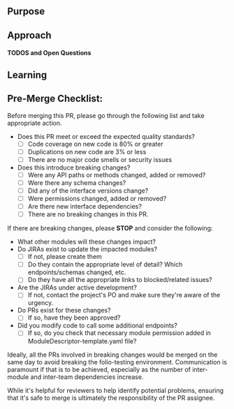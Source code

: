 <!--
  If you have a relevant JIRA issue number, please put it in the issue title.
  Example: MODINVOSTO-70 Logging Improvement

  TL;DR
    - https://www.youtube.com/watch?v=5aHmO_S8FQ4
    - http://www.olitreadwell.com/2016/05/22/how-to-write-great-pull-requests/
    - https://www.atlassian.com/blog/git/written-unwritten-guide-pull-requests
-->

## Purpose
<!--
  Why are you making this change? There is nothing more important
  to provide to the reviewer and to future readers than the cause
  that gave rise to this pull request. Be careful to avoid circular
  statements like "the purpose is to update the schema." 
  instead, provide an explanation like "there is more data to be provided and stored for Purchase Orders 
  which is currently missing in the schema"

  The purpose may seem self-evident to you now, but the standard to
  hold yourself to should be "can a developer parachuting into this
  the project reconstructs the necessary context merely by reading this
  section."

  If you have a relevant JIRA issue, add a link directly to the issue URL here.
  Example: https://issues.folio.org/browse/MODINVOSTO-70
 -->

## Approach
<!--
 How does this change fulfill the purpose? It's best to talk
 high-level strategy and avoid code-splaining the commit history.

 The goal is not only to explain what you did but help other
 developers *work* with your solution in the future.
-->

#### TODOS and Open Questions
<!-- OPTIONAL
- [ ] Use GitHub checklists. When solved, check the box and explain the answer.
- [ ] Check logging.
-->

## Learning
<!-- OPTIONAL
  Help out not only your reviewer but also your fellow developer!
  Sometimes there are key pieces of information that you used to come up
  with your solution. Don't let all that hard work go to waste! A
  pull request is a *perfect opportunity to share the learning that
  you did. Add links to blog posts, patterns, libraries, or add-ons used
  to solve this problem.
-->

## Pre-Merge Checklist:
Before merging this PR, please go through the following list and take appropriate action.

- Does this PR meet or exceed the expected quality standards?
  - [ ] Code coverage on new code is 80% or greater
  - [ ] Duplications on new code are 3% or less
  - [ ] There are no major code smells or security issues
- Does this introduce breaking changes?
  - [ ] Were any API paths or methods changed, added or removed?
  - [ ] Were there any schema changes?
  - [ ] Did any of the interface versions change?
  - [ ] Were permissions changed, added or removed?
  - [ ] Are there new interface dependencies?
  - [ ] There are no breaking changes in this PR.

If there are breaking changes, please **STOP** and consider the following:

- What other modules will these changes impact?
- Do JIRAs exist to update the impacted modules?
  - [ ] If not, please create them
  - [ ] Do they contain the appropriate level of detail?  Which endpoints/schemas changed, etc.
  - [ ] Do they have all the appropriate links to blocked/related issues?
- Are the JIRAs under active development?
  - [ ] If not, contact the project's PO and make sure they're aware of the urgency.
- Do PRs exist for these changes?
  - [ ] If so, have they been approved?
- Did you modify code to call some additional endpoints?
  - [ ] If so, do you check that necessary module permission added in ModuleDescriptor-template.yaml file?

Ideally, all the PRs involved in breaking changes would be merged on the same day
to avoid breaking the folio-testing environment.
Communication is paramount if that is to be achieved,
especially as the number of inter-module and inter-team dependencies increase.

While it's helpful for reviewers to help identify potential problems,
ensuring that it's safe to merge is ultimately the responsibility of the PR assignee.
